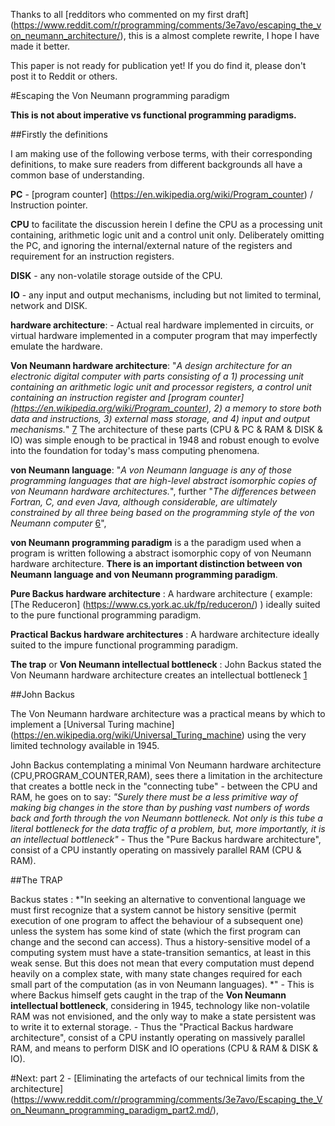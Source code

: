 Thanks to all [redditors who commented on my first draft] (https://www.reddit.com/r/programming/comments/3e7avo/escaping_the_von_neumann_architecture/), this is a almost complete rewrite, I hope I have made it better.

This paper is not ready for publication yet! If you do find it, please don't post it to Reddit or others.

#Escaping the Von Neumann programming paradigm

**This is not about imperative vs functional programming paradigms.**

##Firstly the definitions

I am making use of the following verbose terms, with their corresponding definitions, to make sure readers from different backgrounds all have a common base of understanding.

**PC** - [program counter] (https://en.wikipedia.org/wiki/Program_counter) / Instruction pointer.

**CPU**  to facilitate the discussion herein I define the CPU as a  processing unit containing, arithmetic logic unit and a control unit only. Deliberately omitting the PC, and ignoring the internal/external nature of the registers and requirement for an instruction registers.

**DISK** - any non-volatile storage outside of the CPU.

**IO** - any input and output mechanisms, including but not limited to terminal, network and DISK.

**hardware architecture**: - Actual real hardware implemented in circuits, or virtual hardware implemented in a computer program that may imperfectly emulate the hardware.

**Von Neumann hardware architecture**: "*A design architecture for an electronic digital computer with parts consisting of a 1) processing unit containing an arithmetic logic unit and processor registers, a control unit containing an instruction register and [program counter] (https://en.wikipedia.org/wiki/Program_counter), 2) a memory to store both data and instructions, 3) external mass storage, and 4) input and output mechanisms.*" [7] The architecture of these parts (CPU & PC & RAM & DISK & IO) was simple enough to be practical in 1948 and robust enough to evolve into the foundation for today's mass computing phenomena.

**von Neumann language**: "*A von Neumann language is any of those programming languages that are high-level abstract isomorphic copies of von Neumann hardware architectures.*", further "*The differences between Fortran, C, and even Java, although considerable, are ultimately constrained by all three being based on the programming style of the von Neumann computer* [6]",

**von Neumann programming paradigm** is a the paradigm used when a program is written following a abstract isomorphic copy of von Neumann hardware architecture. **There is an important distinction between von Neumann language and von Neumann programming paradigm**.

**Pure Backus hardware architecture** : A hardware architecture ( example: [The Reduceron] (https://www.cs.york.ac.uk/fp/reduceron/) ) ideally suited to the pure functional programming paradigm.

**Practical Backus hardware architectures** : A hardware architecture ideally suited to the impure functional programming paradigm.

**The trap** or **Von Neumann intellectual bottleneck** : John Backus stated the Von Neumann hardware architecture creates an intellectual bottleneck [1]

##John Backus

The Von Neumann hardware architecture was a practical means by which to implement a [Universal Turing machine] (https://en.wikipedia.org/wiki/Universal_Turing_machine) using the very limited technology available in 1945.

John Backus contemplating a minimal Von Neumann hardware architecture (CPU,PROGRAM_COUNTER,RAM), sees there a limitation in the architecture that creates a bottle neck in the "connecting tube" - between the CPU and RAM, he goes on to say: *"Surely there must be a less primitive way of making big changes in the store than by pushing vast numbers of words back and forth through the von Neumann bottleneck. Not only is this tube a literal bottleneck for the data traffic of a problem, but, more importantly, it is an intellectual bottleneck"* - Thus the "Pure Backus hardware architecture", consist of a CPU instantly operating on massively parallel RAM  (CPU & RAM).

##The TRAP

Backus states : *"In seeking an alternative to conventional language we must first recognize that a system cannot be history sensitive (permit execution of one program to affect the behaviour of a subsequent one) unless the system has some kind of state (which the first program can change and the second can access). Thus a history-sensitive model of a computing system must have a state-transition semantics, at least in this weak sense. But this does not mean that every computation must depend heavily on a complex state, with many state changes required for each small part of the computation (as in von Neumann languages). *" - This is where Backus himself gets caught in the trap of the **Von Neumann intellectual bottleneck**, considering in 1945, technology like non-volatile RAM was not envisioned, and the only way to make a state persistent was to write it to external storage. - Thus the "Practical Backus hardware architecture", consist of a CPU instantly operating on massively parallel RAM, and means to perform DISK and IO operations (CPU & RAM & DISK & IO).


#Next: part 2 - [Eliminating the artefacts of our technical limits from the architecture] (https://www.reddit.com/r/programming/comments/3e7avo/Escaping_the_Von_Neumann_programming_paradigm_part2.md/),


[1]: https://web.stanford.edu/class/cs242/readings/backus.pdf "Can Programming Be Liberated from the Von Neumann Style?"
[2]: http://ieeexplore.ieee.org/xpl/articleDetails.jsp?reload=true&arnumber=4063250
[3]: https://en.wikipedia.org/wiki/Content-addressable_memory
[4]: http://thoughts.davisjeff.com/2011/09/25/sql-the-successful-cousin-of-haskell/
[5]: https://en.wikibooks.org/wiki/Haskell/Simple_input_and_output
[6]: https://en.wikipedia.org/wiki/Von_Neumann_programming_languages
[7]: https://en.wikipedia.org/wiki/Von_Neumann_architecture

